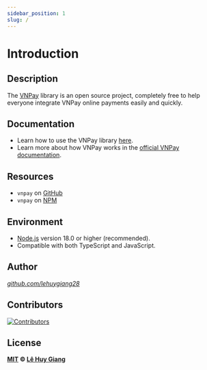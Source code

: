 ```yaml
---
sidebar_position: 1
slug: /
---
```


# Introduction

## Description

The [VNPay](https://github.com/lehuygiang28/vnpay) library is an open source project, completely free to help everyone integrate VNPay online payments easily and quickly.

## Documentation

-   Learn how to use the VNPay library [here](/installation).
-   Learn more about how VNPay works in the [official VNPay documentation](https://sandbox.vnpayment.vn/apis/).

## Resources

-   `vnpay` on [GitHub](https://github.com/lehuygiang28/vnpay)
-   `vnpay` on [NPM](https://www.npmjs.com/package/vnpay)

## Environment

-   [Node.js](https://nodejs.org/en/download/) version 18.0 or higher (recommended).
-   Compatible with both TypeScript and JavaScript.

## Author

_[github.com/lehuygiang28](https://github.com/lehuygiang28)_

## Contributors

<a href="https://github.com/lehuygiang28/vnpay/graphs/contributors" target="_blank">
  <img src="https://contrib.rocks/image?repo=lehuygiang28/vnpay&max=20" class="contributors_img" alt="Contributors" />
</a>

## License

**[MIT](https://github.com/lehuygiang28/vnpay/blob/main/LICENSE) © [Lê Huy Giang](https://github.com/lehuygiang28)**
